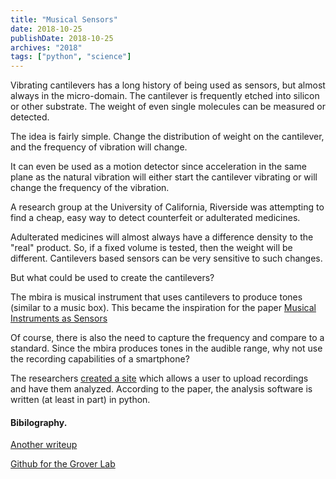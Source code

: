```yaml
---
title: "Musical Sensors"
date: 2018-10-25
publishDate: 2018-10-25
archives: "2018"
tags: ["python", "science"]
---
```

Vibrating cantilevers has a long history of being used as sensors, but almost always in the micro-domain. The cantilever is frequently etched into silicon or other substrate. The weight of even single molecules can be measured or detected.

The idea is fairly simple. Change the distribution of weight on the cantilever, and the frequency of vibration will change.

It can even be used as a motion detector since acceleration in the same plane as the natural vibration will either start the cantilever vibrating or will change the frequency of the vibration.

A research group at the University of California, Riverside was attempting to find a cheap, easy way to detect counterfeit or adulterated medicines.

Adulterated medicines will almost always have a difference density to the "real" product. So, if a fixed volume is tested, then the weight will be different. Cantilevers based sensors can be very sensitive to such changes.

But what could be used to create the cantilevers?

The mbira is musical instrument that uses cantilevers to produce tones (similar to a music box). This became the inspiration for the paper [Musical Instruments as Sensors](https://pubs.acs.org/doi/10.1021/acsomega.8b01673)

Of course, there is also the need to capture the frequency and compare to a standard. Since the mbira produces tones in the audible range, why not use the recording capabilities of a smartphone?

The researchers [created a site](http://mbira.groverlab.org/) which allows a user to upload recordings and have them analyzed. According to the paper, the analysis software is written (at least in part) in python.

#### Bibilography.

[Another writeup](https://www.sciencedaily.com/releases/2018/09/180912111833.htm)

[Github for the Grover Lab](https://github.com/groverlab)

